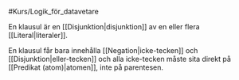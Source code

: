 #Kurs/Logik_för_datavetare 

En klausul är en [[Disjunktion|disjunktion]] av en eller flera [[Literal|literaler]].

En klausul får bara innehålla [[Negation|icke-tecken]] och [[Disjunktion|eller-tecken]] och alla icke-tecken måste sita direkt på [[Predikat (atom)|atomen]], inte på parentesen.